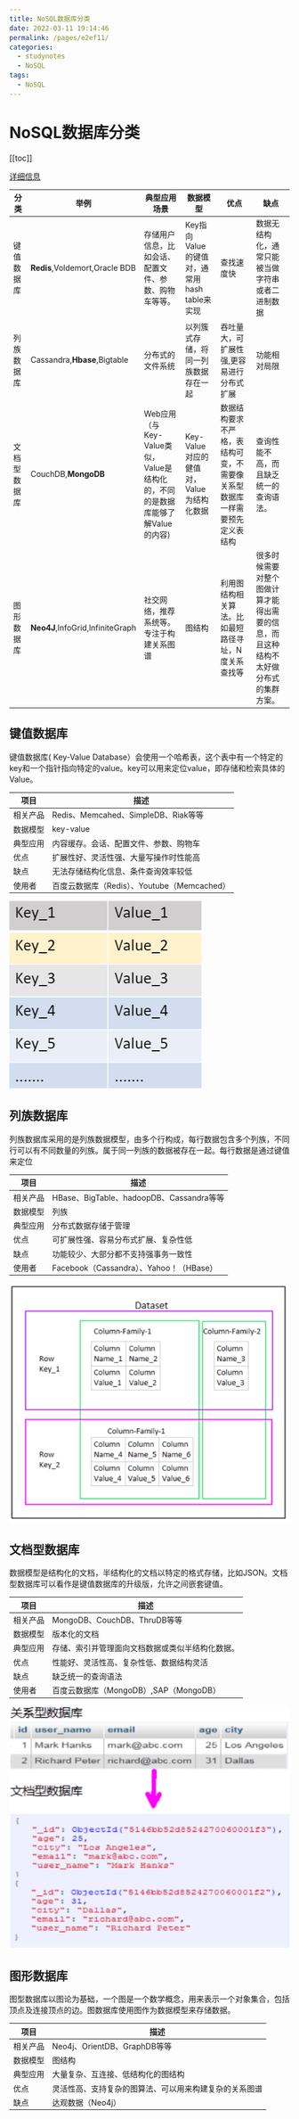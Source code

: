 ```yaml
---
title: NoSQL数据库分类
date: 2022-03-11 19:14:46
permalink: /pages/e2ef11/
categories:
  - studynotes
  - NoSQL
tags:
  - NoSQL
---
```

# NoSQL数据库分类

[[toc]]

[详细信息](http://nosql-database.org)

| 分类         | 举例                             | 典型应用场景                                                 | 数据模型                                     | 优点                                                         | 缺点                                                         |
| ------------ | -------------------------------- | ------------------------------------------------------------ | -------------------------------------------- | ------------------------------------------------------------ | ------------------------------------------------------------ |
| 键值数据库   | **Redis**,Voldemort,Oracle BDB   | 存储用户信息，比如会话、配置文件、参数、购物车等等。         | Key指向Value的键值对，通常用hash table来实现 | 查找速度快                                                   | 数据无结构化，通常只能被当做字符串或者二进制数据             |
| 列族数据库   | Cassandra,**Hbase**,Bigtable     | 分布式的文件系统                                             | 以列簇式存储，将同一列族数据存在一起         | 吞吐量大，可扩展性强,更容易进行分布式扩展                    | 功能相对局限                                                 |
| 文档型数据库 | CouchDB,**MongoDB**              | Web应用（与Key-Value类似，Value是结构化的，不同的是数据库能够了解Value的内容) | Key-Value对应的健值对，Value为结构化数据     | 数据结构要求不严格，表结构可变，不需要像关系型数据库一样需要预先定义表结构 | 查询性能不高，而且缺乏统一的查询语法。                       |
| 图形数据库   | **Neo4J**,lnfoGrid,lnfiniteGraph | 社交网络，推荐系统等。专注于构建关系图谱                     | 图结构                                       | 利用图结构相关算法。比如最短路径寻址，N度关系查找等          | 很多时候需要对整个图做计算才能得出需要的信息，而且这种结构不太好做分布式的集群方案。 |

## 键值数据库

键值数据库( Key-Value Database）会使用一个哈希表，这个表中有一个特定的key和一个指针指向特定的value。key可以用来定位value，即存储和检索具体的Value。

| 项目     | 描述                                        |
| -------- | ------------------------------------------- |
| 相关产品 | Redis、Memcahed、SimpleDB、Riak等等         |
| 数据模型 | key-value                                   |
| 典型应用 | 内容缓存。会话、配置文件、参数、购物车      |
| 优点     | 扩展性好、灵活性强、大量写操作时性能高      |
| 缺点     | 无法存储结构化信息、条件查询效率较低        |
| 使用者   | 百度云数据库（Redis）、Youtube（Memcached） |

![1646998032962](./images/Nosql2/01.png)

## 列族数据库

列族数据库采用的是列族数据模型，由多个行构成，每行数据包含多个列族，不同行可以有不同数量的列族。属于同一列族的数据被存在一起。每行数据是通过键值来定位

| 项目     | 描述                                     |
| -------- | ---------------------------------------- |
| 相关产品 | HBase、BigTable、hadoopDB、Cassandra等等 |
| 数据模型 | 列族                                     |
| 典型应用 | 分布式数据存储于管理                     |
| 优点     | 可扩展性强、容易分布式扩展、复杂性低     |
| 缺点     | 功能较少、大部分都不支持强事务一致性     |
| 使用者   | Facebook（Cassandra）、Yahoo！（HBase）  |

![1646998148660](./images/Nosql2/02.png)

## 文档型数据库

数据模型是结构化的文档，半结构化的文档以特定的格式存储，比如JSON。文档型数据库可以看作是键值数据库的升级版，允许之间嵌套键值。

| 项目     | 描述                                             |
| -------- | ------------------------------------------------ |
| 相关产品 | MongoDB、CouchDB、ThruDB等等                     |
| 数据模型 | 版本化的文档                                     |
| 典型应用 | 存储、索引并管理面向文档数据或类似半结构化数据。 |
| 优点     | 性能好、灵活性高、复杂性低、数据结构灵活         |
| 缺点     | 缺乏统一的查询语法                               |
| 使用者   | 百度云数据库（MongoDB）,SAP（MongoDB）           |

![1646998268253](./images/Nosql2/03.png)

## 图形数据库

图型数据库以图论为基础，一个图是一个数学概念，用来表示一个对象集合，包括顶点及连接顶点的边。图数据库使用图作为数据模型来存储数据。

| 项目     | 描述                                                   |
| -------- | ------------------------------------------------------ |
| 相关产品 | Neo4j、OrientDB、GraphDB等等                           |
| 数据模型 | 图结构                                                 |
| 典型应用 | 大量复杂、互连接、低结构化的图结构                     |
| 优点     | 灵活性高、支持复杂的图算法、可以用来构建复杂的关系图谱 |
| 缺点     | 达观数据（Neo4j）                                      |

